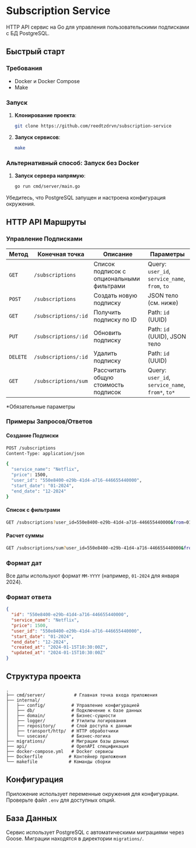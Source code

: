 # Subscription Service

HTTP API сервис на Go для управления пользовательскими подписками с БД PostgreSQL.

## Быстрый старт

### Требования
- Docker и Docker Compose
- Make

### Запуск

1. **Клонирование проекта**:
   ```bash
   git clone https://github.com/reedtzdrvn/subscription-service
   ```

2. **Запуск сервисов**:
   ```bash
   make
   ```

### Альтернативный способ: Запуск без Docker

1. **Запуск сервера напрямую**:
   ```bash
   go run cmd/server/main.go
   ```
   
Убедитесь, что PostgreSQL запущен и настроена конфигурация окружения.

## HTTP API Маршруты

### Управление Подписками

| Метод | Конечная точка | Описание | Параметры |
|--------|----------|-------------|------------|
| `GET` | `/subscriptions` | Список подписок с опциональными фильтрами | Query: `user_id`, `service_name`, `from`, `to` |
| `POST` | `/subscriptions` | Создать новую подписку | JSON тело (см. ниже) |
| `GET` | `/subscriptions/:id` | Получить подписку по ID | Path: `id` (UUID) |
| `PUT` | `/subscriptions/:id` | Обновить подписку | Path: `id` (UUID), JSON тело |
| `DELETE` | `/subscriptions/:id` | Удалить подписку | Path: `id` (UUID) |
| `GET` | `/subscriptions/sum` | Рассчитать общую стоимость подписок | Query: `user_id`, `service_name`, `from*`, `to*` |

*Обязательные параметры

### Примеры Запросов/Ответов

#### Создание Подписки
```bash
POST /subscriptions
Content-Type: application/json

{
  "service_name": "Netflix",
  "price": 1500,
  "user_id": "550e8400-e29b-41d4-a716-446655440000",
  "start_date": "01-2024",
  "end_date": "12-2024"
}
```

#### Список с фильтрами
```bash
GET /subscriptions?user_id=550e8400-e29b-41d4-a716-446655440000&from=01-2024&to=12-2024
```

#### Расчет суммы
```bash
GET /subscriptions/sum?user_id=550e8400-e29b-41d4-a716-446655440000&from=01-2024&to=12-2024
```

### Формат дат
Все даты используют формат `MM-YYYY` (например, `01-2024` для января 2024).

### Формат ответа
```json
{
  "id": "550e8400-e29b-41d4-a716-446655440000",
  "service_name": "Netflix",
  "price": 1500,
  "user_id": "550e8400-e29b-41d4-a716-446655440000",
  "start_date": "01-2024",
  "end_date": "12-2024",
  "created_at": "2024-01-15T10:30:00Z",
  "updated_at": "2024-01-15T10:30:00Z"
}
```

## Структура проекта

```
.
├── cmd/server/           # Главная точка входа приложения
├── internal/
│   ├── config/          # Управление конфигурацией
│   ├── db/              # Подключение к базе данных
│   ├── domain/          # Бизнес-сущности
│   ├── logger/          # Утилиты логирования
│   ├── repository/      # Слой доступа к данным
│   ├── transport/http/  # HTTP обработчики
│   └── usecase/         # Бизнес-логика
├── migrations/          # Миграции базы данных
├── api/                 # OpenAPI спецификация
├── docker-compose.yml   # Docker сервисы
├── Dockerfile          # Контейнер приложения
└── makefile            # Команды сборки
```

## Конфигурация

Приложение использует переменные окружения для конфигурации. Проверьте файл `.env` для доступных опций.

## База Данных

Сервис использует PostgreSQL с автоматическими миграциями через Goose. Миграции находятся в директории `migrations/`.
